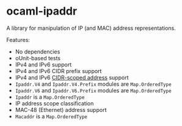 # ocaml-ipaddr

A library for manipulation of IP (and MAC) address representations.

Features:

 * No dependencies
 * oUnit-based tests
 * IPv4 and IPv6 support
 * IPv4 and IPv6 CIDR prefix support
 * IPv4 and IPv6 [CIDR-scoped address](http://tools.ietf.org/html/rfc4291#section-2.3) support
 * `Ipaddr.V4` and `Ipaddr.V4.Prefix` modules are `Map.OrderedType`
 * `Ipaddr.V6` and `Ipaddr.V6.Prefix` modules are `Map.OrderedType`
 * `Ipaddr` is a `Map.OrderedType`
 * IP address scope classification
 * MAC-48 (Ethernet) address support
 * `Macaddr` is a `Map.OrderedType`
